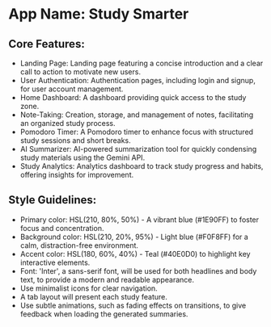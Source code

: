 # **App Name**: Study Smarter

## Core Features:

- Landing Page: Landing page featuring a concise introduction and a clear call to action to motivate new users.
- User Authentication: Authentication pages, including login and signup, for user account management.
- Home Dashboard: A dashboard providing quick access to the study zone.
- Note-Taking: Creation, storage, and management of notes, facilitating an organized study process.
- Pomodoro Timer: A Pomodoro timer to enhance focus with structured study sessions and short breaks.
- AI Summarizer: AI-powered summarization tool for quickly condensing study materials using the Gemini API.
- Study Analytics: Analytics dashboard to track study progress and habits, offering insights for improvement.

## Style Guidelines:

- Primary color: HSL(210, 80%, 50%) - A vibrant blue (#1E90FF) to foster focus and concentration.
- Background color: HSL(210, 20%, 95%) - Light blue (#F0F8FF) for a calm, distraction-free environment.
- Accent color: HSL(180, 60%, 40%) - Teal (#40E0D0) to highlight key interactive elements.
- Font: 'Inter', a sans-serif font, will be used for both headlines and body text, to provide a modern and readable appearance.
- Use minimalist icons for clear navigation.
- A tab layout will present each study feature.
- Use subtle animations, such as fading effects on transitions, to give feedback when loading the generated summaries.